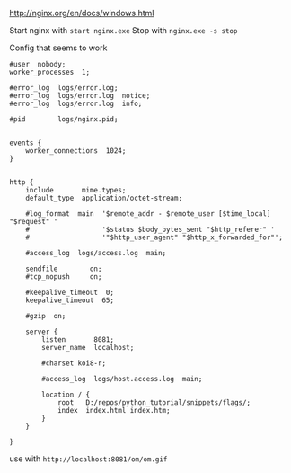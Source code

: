 http://nginx.org/en/docs/windows.html

Start nginx with `start nginx.exe`
Stop with `nginx.exe -s stop`

Config that seems to work

```
#user  nobody;
worker_processes  1;

#error_log  logs/error.log;
#error_log  logs/error.log  notice;
#error_log  logs/error.log  info;

#pid        logs/nginx.pid;


events {
    worker_connections  1024;
}


http {
    include       mime.types;
    default_type  application/octet-stream;

    #log_format  main  '$remote_addr - $remote_user [$time_local] "$request" '
    #                  '$status $body_bytes_sent "$http_referer" '
    #                  '"$http_user_agent" "$http_x_forwarded_for"';

    #access_log  logs/access.log  main;

    sendfile        on;
    #tcp_nopush     on;

    #keepalive_timeout  0;
    keepalive_timeout  65;

    #gzip  on;

    server {
        listen       8081;
        server_name  localhost;

        #charset koi8-r;

        #access_log  logs/host.access.log  main;

        location / {
            root   D:/repos/python_tutorial/snippets/flags/;
            index  index.html index.htm;
        }
    }

}
```

use with `http://localhost:8081/om/om.gif`
